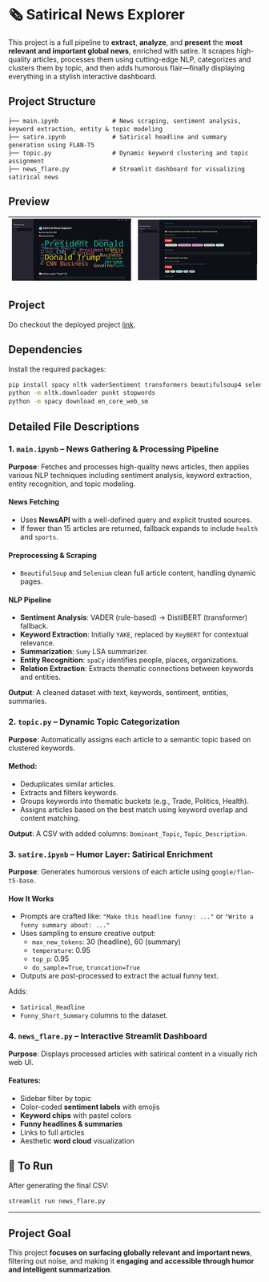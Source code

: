 
# 🗞️ Satirical News Explorer

This project is a full pipeline to **extract**, **analyze**, and **present** the **most relevant and important global news**, enriched with satire. It scrapes high-quality articles, processes them using cutting-edge NLP, categorizes and clusters them by topic, and then adds humorous flair—finally displaying everything in a stylish interactive dashboard.



## Project Structure

```
├── main.ipynb               # News scraping, sentiment analysis, keyword extraction, entity & topic modeling
├── satire.ipynb             # Satirical headline and summary generation using FLAN-T5
├── topic.py                 # Dynamic keyword clustering and topic assignment
├── news_flare.py            # Streamlit dashboard for visualizing satirical news
```

## Preview

| ![Raw](assets/Image-1.jpeg) | ![Raw](assets/Image-2.jpeg) | 
|----------|-----------|

## Project
Do checkout the deployed project [link](https://news-flare.streamlit.app/).


## Dependencies

Install the required packages:

```bash
pip install spacy nltk vaderSentiment transformers beautifulsoup4 selenium webdriver-manager pandas wordcloud matplotlib streamlit gensim yake scikit-learn sentence-transformers
python -m nltk.downloader punkt stopwords
python -m spacy download en_core_web_sm
```



## Detailed File Descriptions

### 1. `main.ipynb` – **News Gathering & Processing Pipeline**

**Purpose**: Fetches and processes high-quality news articles, then applies various NLP techniques including sentiment analysis, keyword extraction, entity recognition, and topic modeling.

#### News Fetching
- Uses **NewsAPI** with a well-defined query and explicit trusted sources.
- If fewer than 15 articles are returned, fallback expands to include `health` and `sports`.

#### Preprocessing & Scraping
- `BeautifulSoup` and `Selenium` clean full article content, handling dynamic pages.

#### NLP Pipeline
- **Sentiment Analysis**: VADER (rule-based) → DistilBERT (transformer) fallback.
- **Keyword Extraction**: Initially `YAKE`, replaced by `KeyBERT` for contextual relevance.
- **Summarization**: `Sumy` LSA summarizer.
- **Entity Recognition**: `spaCy` identifies people, places, organizations.
- **Relation Extraction**: Extracts thematic connections between keywords and entities.

**Output**:
A cleaned dataset with text, keywords, sentiment, entities, summaries.



### 2. `topic.py` – **Dynamic Topic Categorization**

**Purpose**: Automatically assigns each article to a semantic topic based on clustered keywords.

####  Method:
- Deduplicates similar articles.
- Extracts and filters keywords.
- Groups keywords into thematic buckets (e.g., Trade, Politics, Health).
- Assigns articles based on the best match using keyword overlap and content matching.

**Output**:
A CSV with added columns: `Dominant_Topic`, `Topic_Description`.


### 3. `satire.ipynb` – **Humor Layer: Satirical Enrichment**

**Purpose**: Generates humorous versions of each article using `google/flan-t5-base`.

####  How It Works
- Prompts are crafted like: `"Make this headline funny: ..."` or `"Write a funny summary about: ..."`
- Uses sampling to ensure creative output:
  - `max_new_tokens`: 30 (headline), 60 (summary)
  - `temperature`: 0.95
  - `top_p`: 0.95
  - `do_sample=True`, `truncation=True`
- Outputs are post-processed to extract the actual funny text.

Adds:
- `Satirical_Headline`
- `Funny_Short_Summary` columns to the dataset.


### 4. `news_flare.py` – **Interactive Streamlit Dashboard**

**Purpose**: Displays processed articles with satirical content in a visually rich web UI.

#### Features:
- Sidebar filter by topic
- Color-coded **sentiment labels** with emojis
- **Keyword chips** with pastel colors
- **Funny headlines & summaries**
- Links to full articles
- Aesthetic **word cloud** visualization


## 🚀 To Run

After generating the final CSV:

```bash
streamlit run news_flare.py
```

---

## Project Goal

This project **focuses on surfacing globally relevant and important news**, filtering out noise, and making it **engaging and accessible through humor and intelligent summarization**.
